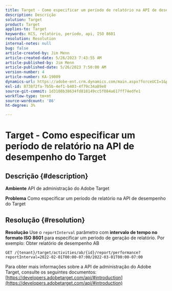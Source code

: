 ```yaml
---
title: Target - Como especificar um período de relatório na API de desempenho do Target
description: Descrição
solution: Target
product: Target
applies-to: Target
keywords: KCS, relatório, período, api, ISO 8601
resolution: Resolution
internal-notes: null
bug: false
article-created-by: Jim Menn
article-created-date: 5/26/2023 7:43:55 AM
article-published-by: Jim Menn
article-published-date: 5/26/2023 7:50:00 AM
version-number: 4
article-number: KA-19009
dynamics-url: https://adobe-ent.crm.dynamics.com/main.aspx?forceUCI=1&pagetype=entityrecord&etn=knowledgearticle&id=1fa2f70f-99fb-ed11-8849-6045bd006e5a
exl-id: 8738f2fa-7b5b-4ef1-b403-4f79c34a89e8
source-git-commit: 1d3108b38634fd818149cc5f084a617ff74edfe1
workflow-type: tm+mt
source-wordcount: '86'
ht-degree: 3%

---
```


# Target - Como especificar um período de relatório na API de desempenho do Target

## Descrição {#description}


<b>Ambiente</b>
API de administração do Adobe Target

<b>Problema</b>
Como especificar um período de relatório na API de desempenho do Target


## Resolução {#resolution}


<b>Resolução</b>
Use o `reportInterval` parâmetro com <b>intervalo de tempo no formato ISO 8601</b> para especificar um período de geração de relatório.
Por exemplo: Obter relatório de desempenho AB

`GET /{tenant}/target/activities/ab/{id}/report/performance?reportInterval=2022-02-01T00:00-07:00/2022-03-01T00:00-07:00`

Para obter mais informações sobre a API de administração do Adobe Target, consulte os seguintes documentos:
[https://developers.adobetarget.com/api/#introduction](https://developers.adobetarget.com/api/#introduction)
